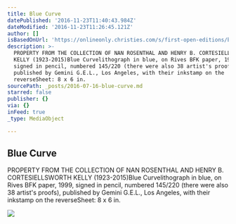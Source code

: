 ```yaml
---
title: Blue Curve
datePublished: '2016-11-23T11:40:43.984Z'
dateModified: '2016-11-23T11:26:45.121Z'
author: []
isBasedOnUrl: 'https://onlineonly.christies.com/s/first-open-editions/blue-curve-583/30074'
description: >-
  PROPERTY FROM THE COLLECTION OF NAN ROSENTHAL AND HENRY B. CORTESIELLSWORTH
  KELLY (1923-2015)Blue Curvelithograph in blue, on Rives BFK paper, 1999,
  signed in pencil, numbered 145/220 (there were also 38 artist's proofs),
  published by Gemini G.E.L., Los Angeles, with their inkstamp on the
  reverseSheet: 8 x 6 in.
sourcePath: _posts/2016-07-16-blue-curve.md
starred: false
publisher: {}
via: {}
inFeed: true
_type: MediaObject

---
```

<article style=""><h1>Blue Curve</h1><p>PROPERTY FROM THE COLLECTION OF NAN ROSENTHAL AND HENRY B. CORTESIELLSWORTH KELLY (1923-2015)Blue Curvelithograph in blue, on Rives BFK paper, 1999, signed in pencil, numbered 145/220 (there were also 38 artist's proofs), published by Gemini G.E.L., Los Angeles, with their inkstamp on the reverseSheet: 8 x 6 in.</p><img src="https://pccdn.perfectchannel.com/christies/live/images/item/FirstOpenEditions12209/6011290/original/NYR_12209_0583.jpg" /></article>